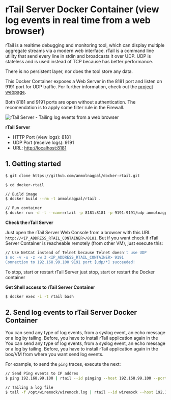 # rTail Server Docker Container (view log events in real time from a web browser)


rTail is a realtime debugging and monitoring tool, which can display multiple aggregate streams via a modern web interface. 
rTail is a command line utility that send every line in stdin and broadcasts it over UDP. 
UDP is stateless and is used instead of TCP because has better performance.

There is no persistent layer, nor does the tool store any data.

This Docker Container exposes a Web Server in the 8181 port and listen on 9191 port for UDP traffic.
For further information, check out the [project webpage](https://github.com/anmolnagpal/docker-rtail).

Both 8181 and 9191 ports are open without authentication. The recomendation is to apply some filter rule in the Firewall.

![rTail Server - Tailing log events from a web browser](https://www.dropbox.com/s/c0527ggtvndrh20/chilcano-logs-rtail-microservices-2-ping-tail.png?raw=1 "rTail Server - Tailing log events from a web browser")

__rTail Server__
* HTTP Port (view logs): 8181
* UDP Port (receive logs): 9191
* URL: [http://localhost:8181](http://localhost:8181)


## 1. Getting started

```bash
$ git clone https://github.com/anmolnagpal/docker-rtail.git

$ cd docker-rtail

// Build image
$ docker build --rm -t anmolnagpal/rtail .

// Run container
$ docker run -d -t --name=rtail -p 8181:8181 -p 9191:9191/udp anmolnagpal/rtail
```

__Check the rTail Server__

Just open the rTail Server Web Console from a browser with this URL `http://<IP_ADDRESS_RTAIL_CONTAINER>/8181`.
But if you want check if rTail Server Container is reacheable remotely (from other VM), just execute this:

```bash
// Use NetCat instead of Telnet because Telnet doesn't use UDP
$ nc -v -u -z -w 3 <IP_ADDRESS_RTAIL_CONTAINER> 9191
Connection to 192.168.99.100 9191 port [udp/*] succeeded!
```

To stop, start or restart rTail Server just stop, start or restart the Docker container

__Get Shell access to rTail Server Container__

```bash
$ docker exec -i -t rtail bash
```

## 2. Send log events to rTail Server Docker Container

You can send any type of log events, from a syslog event, an echo message or a log by tailing. Before, you have to install rTail application again in the You can send any type of log events, from a syslog event, an echo message or a log by tailing. Before, you have to install rTail application again in the box/VM from where you want send log events.


For example, to send the `ping` traces, execute the next:

```bash
// Send Ping events to IP addres
$ ping 192.168.99.100 | rtail --id pinging --host 192.168.99.100 --port 9191 --mute
```

```bash
// Tailing a log file
$ tail -f /opt/wiremock/wiremock.log | rtail --id wiremock --host 192.168.99.100 --port 9191 --mute
```

